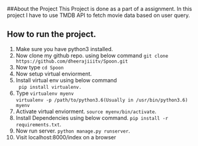 ##About the Project
This Project is done as a part of a assignment. In this project I have to use 
TMDB API to fetch movie data based on user query. 

## How to run the project.
1. Make sure you have python3 installed.
2. Now clone my github repo. using below command
    `git clone https://github.com/dheerajiiitv/Spoon.git`
3. Now type
    `cd Spoon`
4. Now setup virtual enviorment.
5. Install virtual env using below command\
    ` pip install virtualenv.`
6. Type 
    `virtualenv myenv`\
    `virtualenv -p /path/to/python3.6(Usually in /usr/bin/python3.6) myenv`
7. Activate virtual enviorment.
`source myenv/bin/activate`.
8. Install Dependencies using below command.
`pip install -r requirements.txt`.
9. Now run server.
`python manage.py runserver`.
10. Visit localhost:8000/index on a browser